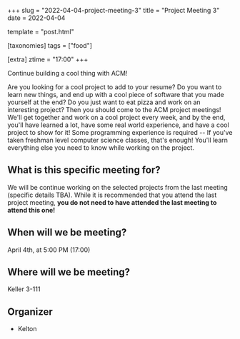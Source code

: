 +++
slug = "2022-04-04-project-meeting-3"
title = "Project Meeting 3"
date = 2022-04-04

template = "post.html"

[taxonomies]
tags = ["food"]

[extra]
ztime = "17:00"
+++

Continue building a cool thing with ACM!

<!-- more -->
Are you looking for a cool project to add to your resume?
Do you want to learn new things, and end up with a cool piece of software that you made yourself at the end?
Do you just want to eat pizza and work on an interesting project?
Then you should come to the ACM project meetings!
We'll get together and work on a cool project every week, and by the end, you'll have learned a lot,
have some real world experience, and have a cool project to show for it!
Some programming experience is required -- If you've taken freshman level computer science classes, that's enough!
You'll learn everything else you need to know while working on the project.

## What is this specific meeting for?

We will be continue working on the selected projects from the last meeting (specific details TBA). While it is recommended that you attend the last project meeting, **you do not need to have attended the last meeting to attend this one!**

## When will we be meeting?

April 4th, at 5:00 PM (17:00)

## Where will we be meeting?

Keller 3-111

## Organizer

* Kelton
